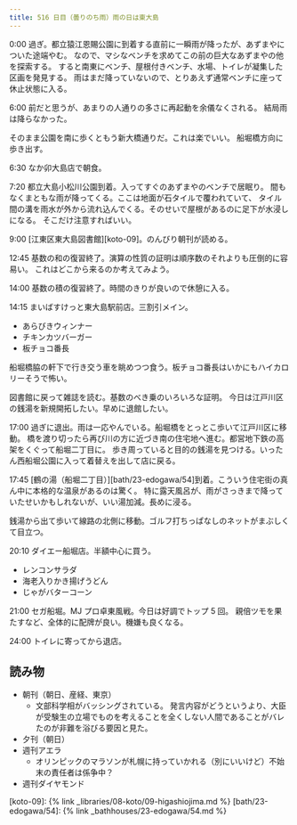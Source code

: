```yaml
---
title: 516 日目（曇りのち雨）雨の日は東大島
---
```


0:00 過ぎ。都立猿江恩賜公園に到着する直前に一瞬雨が降ったが、あずまやについた途端やむ。
なので、マシなベンチを求めてこの前の巨大なあずまやの他を探索する。
すると南東にベンチ、屋根付きベンチ、水場、トイレが凝集した区画を発見する。
雨はまだ降っていないので、とりあえず通常ベンチに座って休止状態に入る。

6:00 前だと思うが、あまりの人通りの多さに再起動を余儀なくされる。
結局雨は降らなかった。

そのまま公園を南に歩くともう新大橋通りだ。これは楽でいい。
船堀橋方向に歩き出す。

6:30 なか卯大島店で朝食。

7:20 都立大島小松川公園到着。入ってすぐのあずまやのベンチで居眠り。
間もなくまともな雨が降ってくる。ここは地面が石タイルで覆われていて、
タイル間の溝を雨水が外から流れ込んでくる。そのせいで屋根があるのに足下が水浸しになる。
そこだけ注意すればいい。

9:00 [江東区東大島図書館][koto-09]。のんびり朝刊が読める。

12:45 基数の和の復習終了。演算の性質の証明は順序数のそれよりも圧倒的に容易い。
これはどこから来るのか考えてみよう。

14:00 基数の積の復習終了。時間のきりが良いので休憩に入る。

14:15 まいばすけっと東大島駅前店。三割引メイン。

* あらびきウィンナー
* チキンカツバーガー
* 板チョコ番長

船堀橋脇の軒下で行き交う車を眺めつつ食う。板チョコ番長はいかにもハイカロリーそうで怖い。

図書館に戻って雑誌を読む。基数のべき乗のいろいろな証明。
今日は江戸川区の銭湯を新規開拓したい。早めに退館したい。

17:00 過ぎに退出。雨は一応やんでいる。船堀橋をとっとこ歩いて江戸川区に移動。
橋を渡り切ったら再び川の方に近づき南の住宅地ヘ進む。都営地下鉄の高架をくぐって船堀二丁目に。
歩き周っていると目的の銭湯を見つける。いったん西船堀公園に入って着替えを出して店に戻る。

17:45 [鶴の湯（船堀二丁目）][bath/23-edogawa/54]到着。こういう住宅街の真ん中に本格的な温泉があるのは驚く。
特に露天風呂が、雨がさっきまで降っていたせいかもしれないが、いい湯加減。長めに浸る。

銭湯から出て歩いて線路の北側に移動。ゴルフ打ちっぱなしのネットがまぶしくて目立つ。

20:10 ダイエー船堀店。半額中心に買う。

* レンコンサラダ
* 海老入りかき揚げうどん
* じゃがバターコーン

21:00 セガ船堀。MJ プロ卓東風戦。今日は好調でトップ 5 回。
親倍ツモを果たすなど、全体的に配牌が良い。機嫌も良くなる。

24:00 トイレに寄ってから退店。

## 読み物

* 朝刊（朝日、産経、東京）
  * 文部科学相がバッシングされている。
    発言内容がどうというより、大臣が受験生の立場でものを考えることを全くしない人間であることがバレたのが非難を浴びる要因と見た。
* 夕刊（朝日）
* 週刊アエラ
  * オリンピックのマラソンが札幌に持っていかれる（別にいいけど）不始末の責任者は係争中？
* 週刊ダイヤモンド

[koto-09]: {% link _libraries/08-koto/09-higashiojima.md %}
[bath/23-edogawa/54]: {% link _bathhouses/23-edogawa/54.md %}
